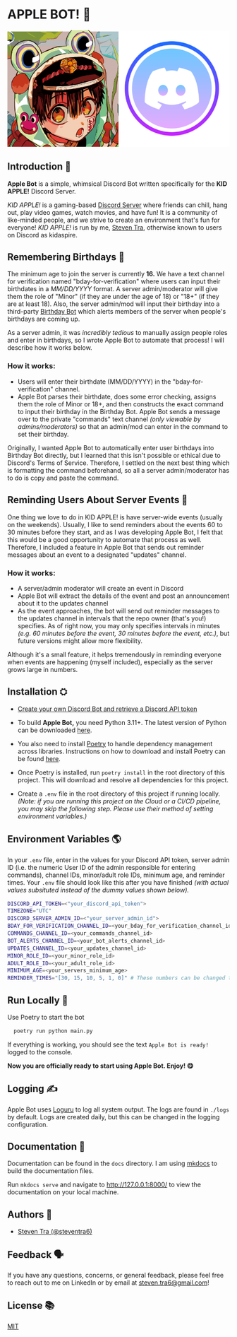 
# **APPLE BOT!** 🍎



![KID APPLE! x Discord](./docs/images/kid%20apple%20github%20logo.png)


## Introduction 📝

**Apple Bot** is a simple, whimsical Discord Bot written specifically for the **KID APPLE!** Discord Server.

*KID APPLE!* is a gaming-based [Discord Server](https://discord.com/) where friends can chill, hang out, play video games, watch movies, and have fun! It is a community of like-minded people, and we strive to create an environment that's fun for everyone! *KID APPLE!* is run by me, [Steven Tra](https://github.com/steventra6), otherwise known to users on Discord as kidaspire. 

## Remembering Birthdays 🎂

The minimum age to join the server is currently **16.** We have a text channel for verification named "bday-for-verification" where users can input their birthdates in a *MM/DD/YYYY* format. A server admin/moderator will give them the role of "Minor" (if they are under the age of 18) or "18+" (if they are at least 18). Also, the server admin/mod will input their birthday into a third-party [Birthday Bot](https://noithecat.dev/bots/BirthdayBot/) which alerts members of the server when people's birthdays are coming up.

As a server admin, it was *incredibly tedious* to manually assign people roles and enter in birthdays, so I wrote Apple Bot to automate that process! I will describe how it works below.

### How it works:
- Users will enter their birthdate (MM/DD/YYYY) in the "bday-for-verification" channel.
- Apple Bot parses their birthdate, does some error checking, assigns them the role of Minor or 18+, and then constructs the exact command to input their birthday in the Birthday Bot. Apple Bot sends a message over to the private "commands" text channel *(only viewable by admins/moderators)* so that an admin/mod can enter in the command to set their birthday. 

Originally, I wanted Apple Bot to automatically enter user birthdays into Birthday Bot directly, but I learned that this isn't possible or ethical due to Discord's Terms of Service. Therefore, I settled on the next best thing which is formatting the command beforehand, so all a server admin/moderator has to do is copy and paste the command. 

## Reminding Users About Server Events 🎉

One thing we love to do in KID APPLE! is have server-wide events (usually on the weekends). Usually, I like to send reminders about the events 60 to 30 minutes before they start, and as I was developing Apple Bot, I felt that this would be a good opportunity to automate that process as well. Therefore, I included a feature in Apple Bot that sends out reminder messages about an event to a designated "updates" channel. 

### How it works:
- A server/admin moderator will create an event in Discord
- Apple Bot will extract the details of the event and post an announcement about it to the updates channel
- As the event approaches, the bot will send out reminder messages to the updates channel in intervals that the repo owner (that's you!) specifies. As of right now, you may only specifies intervals in minutes *(e.g. 60 minutes before the event, 30 minutes before the event, etc.)*, but future versions might allow more flexibility.  

Although it's a small feature, it helps tremendously in reminding everyone when events are happening (myself included), especially as the server grows large in numbers. 



## Installation ⛭

- [Create your own Discord Bot and retrieve a Discord API token](https://discordpy.readthedocs.io/en/stable/discord.html)

- To build **Apple Bot,** you need Python 3.11+. The latest version of Python can be downloaded [here](https://www.python.org/downloads/).  

- You also need to install [Poetry](https://python-poetry.org/) to handle dependency management across libraries. Instructions on how to download and install Poetry can be found [here](https://python-poetry.org/docs/#installing-with-pipx). 

- Once Poetry is installed, run `poetry install` in the root directory of this project. This will download and resolve all dependencies for this project. 

- Create a `.env` file in the root directory of this project if running locally. *(Note: if you are running this project on the Cloud or a CI/CD pipeline, you may skip the following step. Please use their method of setting environment variables.)* 

    
## Environment Variables 🌎

In your `.env` file, enter in the values for your Discord API token, server admin ID (i.e. the numeric User ID of the admin responsible for entering commands), channel IDs, minor/adult role IDs, minimum age, and reminder times. Your `.env` file should look like this after you have finished *(with actual values subsituted instead of the dummy values shown below).*

```bash
DISCORD_API_TOKEN=<"your_discord_api_token">
TIMEZONE="UTC"
DISCORD_SERVER_ADMIN_ID=<"your_server_admin_id">
BDAY_FOR_VERIFICATION_CHANNEL_ID=<your_bday_for_verification_channel_id>
COMMANDS_CHANNEL_ID=<your_commands_channel_id>
BOT_ALERTS_CHANNEL_ID=<your_bot_alerts_channel_id>
UPDATES_CHANNEL_ID=<your_updates_channel_id>
MINOR_ROLE_ID=<your_minor_role_id>
ADULT_ROLE_ID=<your_adult_role_id>
MINIMUM_AGE=<your_servers_minimum_age>
REMINDER_TIMES="[30, 15, 10, 5, 1, 0]" # These numbers can be changed to whatever you want
```


## Run Locally 🏃

Use Poetry to start the bot

```bash
  poetry run python main.py
```

If everything is working, you should see the text `Apple Bot is ready!` logged to the console. 

**Now you are officially ready to start using Apple Bot. Enjoy! 😋**

## Logging ✍️

Apple Bot uses [Loguru](https://github.com/Delgan/loguru) to log all system output. The logs are found in `./logs` by default. Logs are created daily, but this can be changed in the logging configuration.

## Documentation 📓

Documentation can be found in the `docs` directory. I am using [mkdocs](https://www.mkdocs.org/) to build the documentation files. 

Run `mkdocs serve` and navigate to http://127.0.0.1:8000/ to view the documentation on your local machine.
## Authors 📖

- [Steven Tra (@steventra6)](https://github.com/steventra6)


## Feedback 🗣️

If you have any questions, concerns, or general feedback, please feel free to reach out to me on LinkedIn or by email at steven.tra6@gmail.com! 


## License 📚

[MIT](https://choosealicense.com/licenses/mit/)

